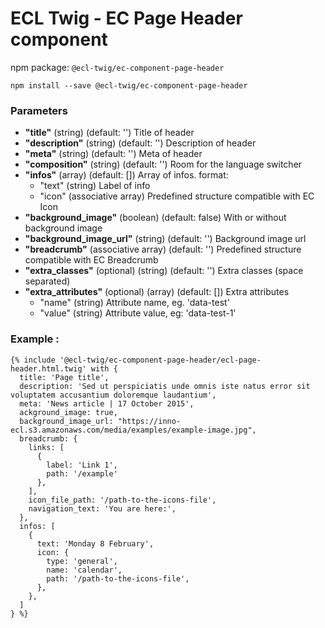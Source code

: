 # ECL Twig - EC Page Header component

npm package: `@ecl-twig/ec-component-page-header`

```shell
npm install --save @ecl-twig/ec-component-page-header
```

### Parameters

- **"title"** (string) (default: '') Title of header
- **"description"** (string) (default: '') Description of header
- **"meta"** (string) (default: '') Meta of header
- **"composition"** (string) (default: '') Room for the language switcher
- **"infos"** (array) (default: []) Array of infos. format:
  - "text" (string) Label of info
  - "icon" (associative array) Predefined structure compatible with EC Icon
- **"background_image"** (boolean) (default: false) With or without background image
- **"background_image_url"** (string) (default: '') Background image url
- **"breadcrumb"** (associative array) (default: '') Predefined structure compatible with EC Breadcrumb
- **"extra_classes"** (optional) (string) (default: '') Extra classes (space separated)
- **"extra_attributes"** (optional) (array) (default: []) Extra attributes
  - "name" (string) Attribute name, eg. 'data-test'
  - "value" (string) Attribute value, eg: 'data-test-1'

### Example :

<!-- prettier-ignore -->
```twig
{% include '@ecl-twig/ec-component-page-header/ecl-page-header.html.twig' with {  
  title: 'Page title',  
  description: 'Sed ut perspiciatis unde omnis iste natus error sit voluptatem accusantium doloremque laudantium',  
  meta: 'News article | 17 October 2015',  
  ackground_image: true,  
  background_image_url: "https://inno-ecl.s3.amazonaws.com/media/examples/example-image.jpg",  
  breadcrumb: {  
    links: [    
      {  
        label: 'Link 1',  
        path: '/example'  
      },  
    ],  
    icon_file_path: '/path-to-the-icons-file',  
    navigation_text: 'You are here:',
  },  
  infos: [  
    {  
      text: 'Monday 8 February',  
      icon: {  
        type: 'general',  
        name: 'calendar',  
        path: '/path-to-the-icons-file',  
      },  
    },  
  ]  
} %}  
```
